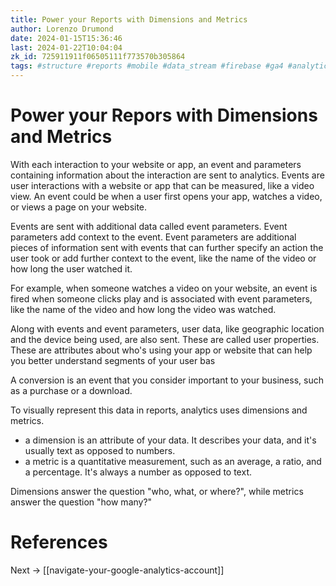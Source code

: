 ```yaml
---
title: Power your Reports with Dimensions and Metrics
author: Lorenzo Drumond
date: 2024-01-15T15:36:46
last: 2024-01-22T10:04:04
zk_id: 725911911f06505111f773570b305864
tags: #structure #reports #mobile #data_stream #firebase #ga4 #analytics #google #recorded #tag #real_time #data #sales #marketing #website #advertising #account #property
---
```



# Power your Repors with Dimensions and Metrics
With each interaction to your website or app, an event and parameters containing information about the interaction are sent to analytics. Events are user interactions with a website or app that can be measured, like a video view. An event could be when a user first opens your app, watches a video, or views a page on your website.

Events are sent with additional data called event parameters. Event parameters add context to the event. Event parameters are additional pieces of information sent with events that can further specify an action the user took or add further context to the event, like the name of the video or how long the user watched it.

For example, when someone watches a video on your website, an event is fired when someone clicks play and is associated with event parameters, like the name of the video and how long the video was watched.

Along with events and event parameters, user data, like geographic location and the device being used, are also sent. These are called user properties. These are attributes about who's using your app or website that can help you better understand segments of your user bas

A conversion is an event that you consider important to your business, such as a purchase or a download.

To visually represent this data in reports, analytics uses dimensions and metrics.
- a dimension is an attribute of your data. It describes your data, and it's usually text as opposed to numbers.
- a metric is a quantitative measurement, such as an average, a ratio, and a percentage. It's always a number as opposed to text.

Dimensions answer the question "who, what, or where?", while metrics answer the question "how many?"

# References

Next -> [[navigate-your-google-analytics-account]]
